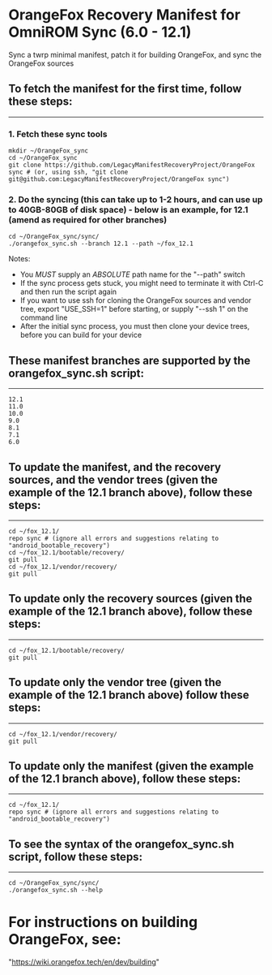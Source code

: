 # OrangeFox Recovery Manifest for OmniROM Sync (6.0 - 12.1)

Sync a twrp minimal manifest, patch it for building OrangeFox, and sync the OrangeFox sources

## To fetch the manifest for the first time, follow these steps: ##
------------------------------------

### 1. Fetch these sync tools ###
	mkdir ~/OrangeFox_sync
	cd ~/OrangeFox_sync
	git clone https://github.com/LegacyManifestRecoveryProject/OrangeFox sync # (or, using ssh, "git clone git@github.com:LegacyManifestRecoveryProject/OrangeFox sync")

### 2. Do the syncing (this can take up to 1-2 hours, and can use up to 40GB-80GB of disk space) - below is an example, for 12.1 (amend as required for other branches) ##
	cd ~/OrangeFox_sync/sync/
	./orangefox_sync.sh --branch 12.1 --path ~/fox_12.1
Notes:
- You *MUST* supply an *ABSOLUTE* path name for the "--path" switch
- If the sync process gets stuck, you might need to terminate it with Ctrl-C and then run the script again
- If you want to use ssh for cloning the OrangeFox sources and vendor tree, export "USE_SSH=1" before starting, or supply "--ssh 1" on the command line
- After the initial sync process, you must then clone your device trees, before you can build for your device

## These manifest branches are supported by the orangefox_sync.sh script: ##
----------------------------------
 	12.1
	11.0
  	10.0
   	9.0
    8.1
    7.1
    6.0

## To update the manifest, and the recovery sources, and the vendor trees (given the example of the 12.1 branch above), follow these steps: ##
----------------------------------
	cd ~/fox_12.1/
	repo sync # (ignore all errors and suggestions relating to "android_bootable_recovery")
	cd ~/fox_12.1/bootable/recovery/
	git pull
	cd ~/fox_12.1/vendor/recovery/
	git pull

## To update only the recovery sources (given the example of the 12.1 branch above), follow these steps: ##
----------------------------------
	cd ~/fox_12.1/bootable/recovery/
	git pull

## To update only the vendor tree (given the example of the 12.1 branch above) follow these steps: ##
----------------------------------
	cd ~/fox_12.1/vendor/recovery/
	git pull

## To update only the manifest (given the example of the 12.1 branch above), follow these steps: ##
----------------------------------
	cd ~/fox_12.1/
	repo sync # (ignore all errors and suggestions relating to "android_bootable_recovery")

## To see the syntax of the orangefox_sync.sh script, follow these steps: ##
----------------------------------
	cd ~/OrangeFox_sync/sync/
	./orangefox_sync.sh --help


# For instructions on building OrangeFox, see:
"https://wiki.orangefox.tech/en/dev/building"


